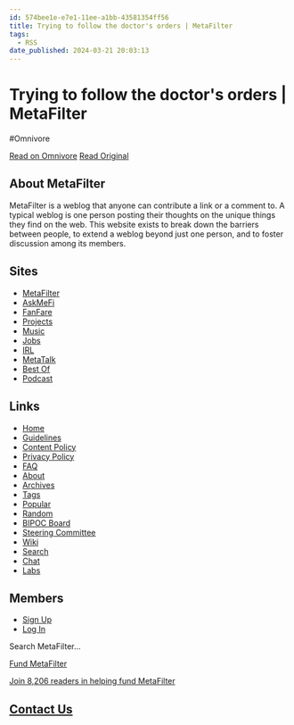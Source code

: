 ```yaml
---
id: 574bee1e-e7e1-11ee-a1bb-43581354ff56
title: Trying to follow the doctor's orders | MetaFilter
tags:
  - RSS
date_published: 2024-03-21 20:03:13
---
```


# Trying to follow the doctor's orders | MetaFilter
#Omnivore

[Read on Omnivore](https://omnivore.app/me/trying-to-follow-the-doctor-s-orders-meta-filter-18e638390fd)
[Read Original](https://www.metafilter.com/203020/Trying-to-follow-the-doctors-orders)



## About MetaFilter

MetaFilter is a weblog that anyone can contribute a link or a comment to. A typical weblog is one person posting their thoughts on the unique things they find on the web. This website exists to break down the barriers between people, to extend a weblog beyond just one person, and to foster discussion among its members.

## Sites

* [MetaFilter](https:&#x2F;&#x2F;www.metafilter.com&#x2F;)
* [AskMeFi](https:&#x2F;&#x2F;ask.metafilter.com&#x2F;)
* [FanFare](https:&#x2F;&#x2F;fanfare.metafilter.com&#x2F;)
* [Projects](https:&#x2F;&#x2F;projects.metafilter.com&#x2F;)
* [Music](https:&#x2F;&#x2F;music.metafilter.com&#x2F;)
* [Jobs](https:&#x2F;&#x2F;jobs.metafilter.com&#x2F;)
* [IRL](https:&#x2F;&#x2F;irl.metafilter.com&#x2F;)
* [MetaTalk](https:&#x2F;&#x2F;metatalk.metafilter.com&#x2F;)
* [Best Of](https:&#x2F;&#x2F;bestof.metafilter.com&#x2F;)
* [Podcast](https:&#x2F;&#x2F;podcast.metafilter.com&#x2F;)

## Links

* [Home](https:&#x2F;&#x2F;www.metafilter.com&#x2F;)
* [Guidelines](https:&#x2F;&#x2F;www.metafilter.com&#x2F;guidelines.mefi)
* [Content Policy](https:&#x2F;&#x2F;www.metafilter.com&#x2F;content%5Fpolicy.mefi)
* [Privacy Policy](https:&#x2F;&#x2F;www.metafilter.com&#x2F;privacy&#x2F;)
* [FAQ](https:&#x2F;&#x2F;www.metafilter.com&#x2F;faq.mefi)
* [About](https:&#x2F;&#x2F;www.metafilter.com&#x2F;about.mefi)
* [Archives](https:&#x2F;&#x2F;www.metafilter.com&#x2F;archive.mefi)
* [Tags](https:&#x2F;&#x2F;www.metafilter.com&#x2F;tags&#x2F;)
* [Popular](https:&#x2F;&#x2F;www.metafilter.com&#x2F;popular.mefi)
* [Random](https:&#x2F;&#x2F;www.metafilter.com&#x2F;random)
* [BIPOC Board](https:&#x2F;&#x2F;www.metafilter.com&#x2F;board-rc.mefi)
* [Steering Committee](https:&#x2F;&#x2F;www.metafilter.com&#x2F;steering-committee&#x2F;)
* [Wiki](http:&#x2F;&#x2F;mefiwiki.com&#x2F;)
* [Search](https:&#x2F;&#x2F;www.metafilter.com&#x2F;search.mefi)
* [Chat](https:&#x2F;&#x2F;www.metafilter.com&#x2F;chat&#x2F;)
* [Labs](https:&#x2F;&#x2F;labs.metafilter.com&#x2F;)

## Members

* [Sign Up](https:&#x2F;&#x2F;www.metafilter.com&#x2F;newuser.mefi)
* [Log In](https:&#x2F;&#x2F;login.metafilter.com&#x2F;)

Search MetaFilter… 

[ Fund MetaFilter ](https:&#x2F;&#x2F;login.metafilter.com&#x2F;funding.mefi)

[](https:&#x2F;&#x2F;login.metafilter.com&#x2F;funding.mefi)[Join 8,206 readers in helping fund MetaFilter](https:&#x2F;&#x2F;login.metafilter.com&#x2F;funding.mefi)

## [Contact Us](https:&#x2F;&#x2F;www.metafilter.com&#x2F;contact&#x2F;)